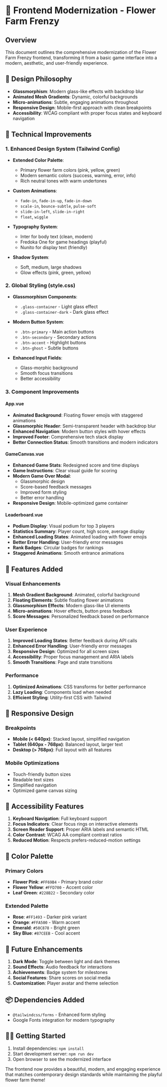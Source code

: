 # 🌸 Frontend Modernization - Flower Farm Frenzy

## Overview
This document outlines the comprehensive modernization of the Flower Farm Frenzy frontend, transforming it from a basic game interface into a modern, aesthetic, and user-friendly experience.

## 🎨 Design Philosophy
- **Glassmorphism**: Modern glass-like effects with backdrop blur
- **Animated Mesh Gradients**: Dynamic, colorful backgrounds
- **Micro-animations**: Subtle, engaging animations throughout
- **Responsive Design**: Mobile-first approach with clean breakpoints
- **Accessibility**: WCAG compliant with proper focus states and keyboard navigation

## 🔧 Technical Improvements

### 1. Enhanced Design System (Tailwind Config)
- **Extended Color Palette**: 
  - Primary flower farm colors (pink, yellow, green)
  - Modern semantic colors (success, warning, error, info)
  - Rich neutral tones with warm undertones
  
- **Custom Animations**:
  - `fade-in`, `fade-in-up`, `fade-in-down`
  - `scale-in`, `bounce-subtle`, `pulse-soft`
  - `slide-in-left`, `slide-in-right`
  - `float`, `wiggle`

- **Typography System**:
  - Inter for body text (clean, modern)
  - Fredoka One for game headings (playful)
  - Nunito for display text (friendly)

- **Shadow System**:
  - Soft, medium, large shadows
  - Glow effects (pink, green, yellow)

### 2. Global Styling (style.css)
- **Glassmorphism Components**:
  - `.glass-container` - Light glass effect
  - `.glass-container-dark` - Dark glass effect
  
- **Modern Button System**:
  - `.btn-primary` - Main action buttons
  - `.btn-secondary` - Secondary actions  
  - `.btn-accent` - Highlight buttons
  - `.btn-ghost` - Subtle buttons

- **Enhanced Input Fields**:
  - Glass-morphic background
  - Smooth focus transitions
  - Better accessibility

### 3. Component Improvements

#### App.vue
- **Animated Background**: Floating flower emojis with staggered animations
- **Glassmorphic Header**: Semi-transparent header with backdrop blur
- **Enhanced Navigation**: Modern button styles with hover effects
- **Improved Footer**: Comprehensive tech stack display
- **Better Connection Status**: Smooth transitions and modern indicators

#### GameCanvas.vue
- **Enhanced Game Stats**: Redesigned score and time displays
- **Game Instructions**: Clear visual guide for scoring
- **Modern Game Over Modal**: 
  - Glassmorphic design
  - Score-based feedback messages
  - Improved form styling
  - Better error handling
- **Responsive Design**: Mobile-optimized game container

#### Leaderboard.vue
- **Podium Display**: Visual podium for top 3 players
- **Statistics Summary**: Player count, high score, average display
- **Enhanced Loading States**: Animated loading with flower emojis
- **Better Error Handling**: User-friendly error messages
- **Rank Badges**: Circular badges for rankings
- **Staggered Animations**: Smooth entrance animations

## 🚀 Features Added

### Visual Enhancements
1. **Mesh Gradient Background**: Animated, colorful background
2. **Floating Elements**: Subtle floating flower animations
3. **Glassmorphism Effects**: Modern glass-like UI elements
4. **Micro-animations**: Hover effects, button press feedback
5. **Score Messages**: Personalized feedback based on performance

### User Experience
1. **Improved Loading States**: Better feedback during API calls
2. **Enhanced Error Handling**: User-friendly error messages
3. **Responsive Design**: Optimized for all screen sizes
4. **Accessibility**: Proper focus management and ARIA labels
5. **Smooth Transitions**: Page and state transitions

### Performance
1. **Optimized Animations**: CSS transforms for better performance
2. **Lazy Loading**: Components load when needed
3. **Efficient Styling**: Utility-first CSS with Tailwind

## 📱 Responsive Design

### Breakpoints
- **Mobile (< 640px)**: Stacked layout, simplified navigation
- **Tablet (640px - 768px)**: Balanced layout, larger text
- **Desktop (> 768px)**: Full layout with all features

### Mobile Optimizations
- Touch-friendly button sizes
- Readable text sizes
- Simplified navigation
- Optimized game canvas sizing

## 🎯 Accessibility Features

1. **Keyboard Navigation**: Full keyboard support
2. **Focus Indicators**: Clear focus rings on interactive elements
3. **Screen Reader Support**: Proper ARIA labels and semantic HTML
4. **Color Contrast**: WCAG AA compliant contrast ratios
5. **Reduced Motion**: Respects prefers-reduced-motion settings

## 🎨 Color Palette

### Primary Colors
- **Flower Pink**: `#FF69B4` - Primary brand color
- **Flower Yellow**: `#FFD700` - Accent color
- **Leaf Green**: `#228B22` - Secondary color

### Extended Palette
- **Rose**: `#FF1493` - Darker pink variant
- **Orange**: `#FFA500` - Warm accent
- **Emerald**: `#50C878` - Bright green
- **Sky Blue**: `#87CEEB` - Cool accent

## 🔮 Future Enhancements

1. **Dark Mode**: Toggle between light and dark themes
2. **Sound Effects**: Audio feedback for interactions
3. **Achievements**: Badge system for milestones
4. **Social Features**: Share scores on social media
5. **Customization**: Player avatar and theme selection

## 📦 Dependencies Added
- `@tailwindcss/forms` - Enhanced form styling
- Google Fonts integration for modern typography

## 🏃‍♂️ Getting Started

1. Install dependencies: `npm install`
2. Start development server: `npm run dev`
3. Open browser to see the modernized interface

The frontend now provides a beautiful, modern, and engaging experience that matches contemporary design standards while maintaining the playful flower farm theme! 
